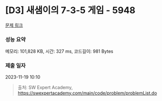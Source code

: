 # [D3] 새샘이의 7-3-5 게임 - 5948 

[문제 링크](https://swexpertacademy.com/main/code/problem/problemDetail.do?contestProbId=AWZ2IErKCwUDFAUQ) 

### 성능 요약

메모리: 101,828 KB, 시간: 327 ms, 코드길이: 981 Bytes

### 제출 일자

2023-11-19 10:10



> 출처: SW Expert Academy, https://swexpertacademy.com/main/code/problem/problemList.do